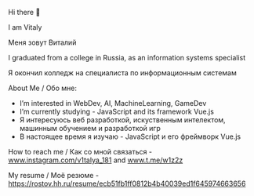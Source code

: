 Hi there 👋

I am Vitaly

Меня зовут Виталий

I graduated from a college in Russia, as an information systems specialist

Я окончил колледж на специалиста по информационным системам

About Me / Обо мне:

- I’m interested in WebDev, AI, MachineLearning, GameDev
- I’m currently studying - JavaScript and its framework Vue.js
- Я интересуюсь веб разработкой, искуственным интелектом, машинным обучением и разработкой игр
- В настоящее время я изучаю - JavaScript и его фреймворк  Vue.js
 
How to reach me / Как со мной связаться - www.instagram.com/v1talya_181 and www.t.me/w1z2z

My resume / Моё резюме - https://rostov.hh.ru/resume/ecb51fb1ff0812b4b40039ed1f645974663656
<!---
w1z2z/w1z2z is a ✨ special ✨ repository because its `README.md` (this file) appears on your GitHub profile.
You can click the Preview link to take a look at your changes.
--->
